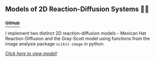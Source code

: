 ## Models of 2D Reaction-Diffusion Systems 🦓🐆
### [<sup>GitHub</sup>](https://github.com/shivChitinous/tureactor)

I implement two distinct 2D reaction-diffusion models - Mexican Hat Reaction-Diffusion and the Gray-Scott model using functions from the image analysis package `scikit-image` in python.

[*Click here to view model!*](https://shivchitinous.github.io/tureactor/Reaction-Diffusion)
